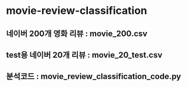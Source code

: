 # movie-review-classification

## 네이버 200개 영화 리뷰 : movie_200.csv
## test용 네이버 20개 리뷰  : movie_20_test.csv
## 분석코드 : movie_review_classification_code.py
